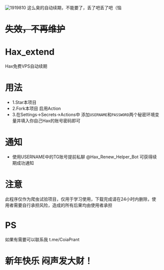 ![1919810](https://github.com/CoiaPrant/Hax_extend/raw/main/1919810.jpg)
这么臭的自动续期，不能要了，丢了吧丢了吧（恼

# ~~失效，不再维护~~
# Hax_extend
Hax免费VPS自动续期

# 用法
- 1.Star本项目
- 2.Fork本项目 启用Action
- 3.在Settings->Secrets->Actions中 添加`USERNAME`和`PASSWORD`两个秘密环境变量并填入你自己Hax的账号密码即可

# 通知
- 使用USERNAME中的TG账号提前私聊 @Hax_Renew_Helper_Bot 可获得续期成功通知

# 注意
此程序仅作为爬虫试验项目，仅用于学习使用，下载完成请在24小时内删除，使用者需要自行承担风险，造成的所有后果均由使用者承担

# PS
如果有需要可以联系我
t.me/CoiaPrant

# 新年快乐 闷声发大财！
